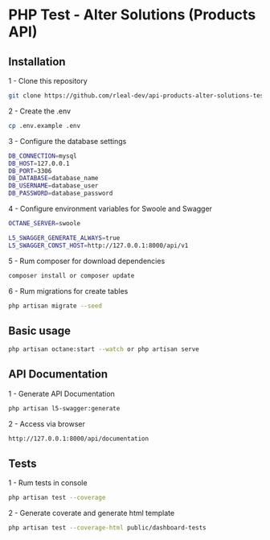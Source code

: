 # PHP Test - Alter Solutions (Products API)

## Installation

1 - Clone this repository
```bash
git clone https://github.com/rleal-dev/api-products-alter-solutions-test.git
```

2 - Create the .env
```bash
cp .env.example .env
```

3 - Configure the database settings
```bash
DB_CONNECTION=mysql
DB_HOST=127.0.0.1
DB_PORT=3306
DB_DATABASE=database_name
DB_USERNAME=database_user
DB_PASSWORD=database_password
```

4 - Configure environment variables for Swoole and Swagger
```bash
OCTANE_SERVER=swoole

L5_SWAGGER_GENERATE_ALWAYS=true
L5_SWAGGER_CONST_HOST=http://127.0.0.1:8000/api/v1
```

5 - Rum composer for download dependencies
```bash
composer install or composer update
```

6 - Rum migrations for create tables
```bash
php artisan migrate --seed
```

## Basic usage

```bash
php artisan octane:start --watch or php artisan serve
```

## API Documentation

1 - Generate API Documentation
```bash
php artisan l5-swagger:generate
```

2 - Access via browser
```bash
http://127.0.0.1:8000/api/documentation
```

## Tests

1 - Rum tests in console
```bash
php artisan test --coverage
```

2 - Generate coverate and generate html template
```bash
php artisan test --coverage-html public/dashboard-tests
```
